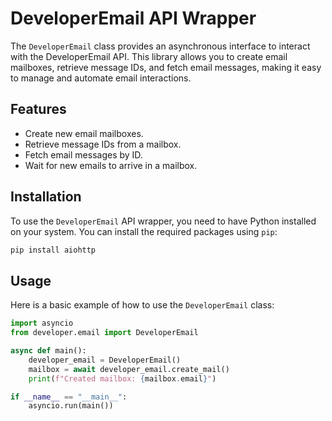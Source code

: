 # DeveloperEmail API Wrapper

The `DeveloperEmail` class provides an asynchronous interface to interact with the DeveloperEmail API. This library allows you to create email mailboxes, retrieve message IDs, and fetch email messages, making it easy to manage and automate email interactions.

## Features

- Create new email mailboxes.
- Retrieve message IDs from a mailbox.
- Fetch email messages by ID.
- Wait for new emails to arrive in a mailbox.

## Installation

To use the `DeveloperEmail` API wrapper, you need to have Python installed on your system. You can install the required packages using `pip`:

```bash
pip install aiohttp
```

## Usage

Here is a basic example of how to use the `DeveloperEmail` class:
```python
import asyncio
from developer.email import DeveloperEmail

async def main():
    developer_email = DeveloperEmail()
    mailbox = await developer_email.create_mail()
    print(f"Created mailbox: {mailbox.email}")

if __name__ == "__main__":
    asyncio.run(main())

```


